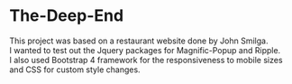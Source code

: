 # The-Deep-End

This project was based on a restaurant website done by John Smilga.  
I wanted to test out the Jquery packages for Magnific-Popup and Ripple.  
I also used Bootstrap 4 framework for the responsiveness to mobile sizes 
and CSS for custom style changes.
